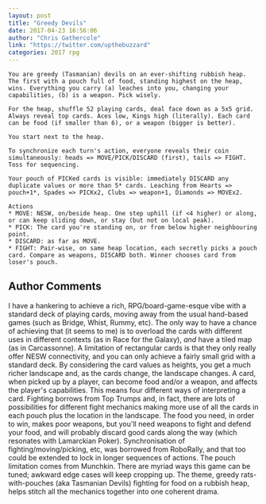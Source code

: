 ```yaml
---
layout: post
title: "Greedy Devils"
date: 2017-04-23 16:56:06
author: "Chris Gathercole"
link: "https://twitter.com/upthebuzzard"
categories: 2017 rpg
---
```

```
You are greedy (Tasmanian) devils on an ever-shifting rubbish heap. The first with a pouch full of food, standing highest on the heap, wins. Everything you carry (a) leaches into you, changing your capabilities, (b) is a weapon. Pick wisely.

For the heap, shuffle 52 playing cards, deal face down as a 5x5 grid. Always reveal top cards. Aces low, Kings high (literally). Each card can be food (if smaller than 6), or a weapon (bigger is better).

You start next to the heap.

To synchronize each turn's action, everyone reveals their coin simultaneously: heads => MOVE/PICK/DISCARD (first), tails => FIGHT. Toss for sequencing.

Your pouch of PICKed cards is visible: immediately DISCARD any duplicate values or more than 5* cards. Leaching from Hearts => pouch+1*, Spades => PICKx2, Clubs => weapon+1, Diamonds => MOVEx2.

Actions
* MOVE: NESW, on/beside heap. One step uphill (if <4 higher) or along, or can keep sliding down, or stay (but not on local peak).
* PICK: The card you're standing on, or from below higher neighbouring point.
* DISCARD: as far as MOVE.
* FIGHT: Pair-wise, on same heap location, each secretly picks a pouch card. Compare as weapons, DISCARD both. Winner chooses card from loser's pouch.
```
## Author Comments 

 I have a hankering to achieve a rich, RPG/board-game-esque vibe with a standard deck of playing cards, moving away from the usual hand-based games (such as Bridge, Whist, Rummy, etc). The only way to have a chance of achieving that (it seems to me) is to overload the cards with different uses in different contexts (as in Race for the Galaxy), *and* have a tiled map (as in Carcassonne). A limitation of rectangular cards is that they only really offer NESW connectivity, and you can only achieve a fairly small grid with a standard deck. By considering the card values as heights, you get a much richer landscape and, as the cards change, the landscape changes. A card, when picked up by a player, can become food and/or a weapon, and affects the player's capabilities. This means four different ways of interpreting a card. Fighting borrows from Top Trumps and, in fact, there are lots of possibilities for different fight mechanics making more use of all the cards in each pouch plus the location in the landscape. The food you need, in order to win, makes poor weapons, but you'll need weapons to fight and defend your food, and will probably discard good cards along the way (which resonates  with Lamarckian Poker). Synchronisation of fighting/moving/picking, etc, was borrowed from RoboRally, and that too could be extended to lock in longer sequences of actions. The pouch limitation comes from Munchkin. There are myriad ways this game can be tuned; awkward edge cases will keep cropping up. The theme, greedy rats-with-pouches (aka Tasmanian Devils) fighting for food on a rubbish heap, helps stitch all the mechanics together into one coherent drama.
